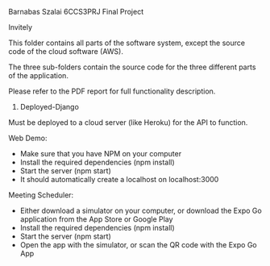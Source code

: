 Barnabas Szalai 6CCS3PRJ Final Project

Invitely

This folder contains all parts of the software system, except the source code of the cloud software (AWS).

The three sub-folders contain the source code for the three different parts of the application.

Please refer to the PDF report for full functionality description.

1. Deployed-Django

Must be deployed to a cloud server (like Heroku) for the API to function.

Web Demo:

- Make sure that you have NPM on your computer
- Install the required dependencies (npm install)
- Start the server (npm start)
- It should automatically create a localhost on localhost:3000

Meeting Scheduler:

- Either download a simulator on your computer, or download the Expo Go application from the App Store or Google Play
- Install the required dependencies (npm install)
- Start the server (npm start)
- Open the app with the simulator, or scan the QR code with the Expo Go App
